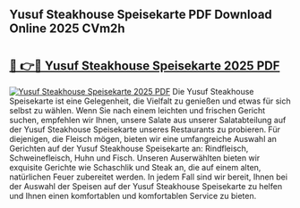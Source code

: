 ## Yusuf Steakhouse Speisekarte PDF Download Online 2025 CVm2h

# <h2><a href="http://gce9tzz.nevu.top/?p=Yusuf+Steakhouse+Speisekarte">🔗 👉🔴 Yusuf Steakhouse Speisekarte 2025 PDF</a></h2>

[![Yusuf Steakhouse Speisekarte 2025 PDF](https://i.imgur.com/dBaPXMq.png)](http://gce9tzz.nevu.top/?p=Yusuf+Steakhouse+Speisekarte)
Die Yusuf Steakhouse Speisekarte ist eine Gelegenheit, die Vielfalt zu genießen und etwas für sich selbst zu wählen. Wenn Sie nach einem leichten und frischen Gericht suchen, empfehlen wir Ihnen, unsere Salate aus unserer Salatabteilung auf der Yusuf Steakhouse Speisekarte unseres Restaurants zu probieren. Für diejenigen, die Fleisch mögen, bieten wir eine umfangreiche Auswahl an Gerichten auf der Yusuf Steakhouse Speisekarte an: Rindfleisch, Schweinefleisch, Huhn und Fisch. Unseren Auserwählten bieten wir exquisite Gerichte wie Schaschlik und Steak an, die auf einem alten, natürlichen Feuer zubereitet werden. In jedem Fall sind wir bereit, Ihnen bei der Auswahl der Speisen auf der Yusuf Steakhouse Speisekarte zu helfen und Ihnen einen komfortablen und komfortablen Service zu bieten.
